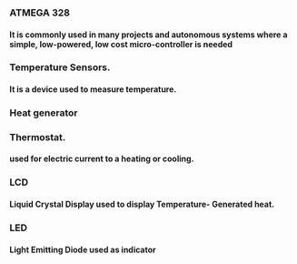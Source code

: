 ###  ATMEGA 328
#### It is commonly used in many projects and autonomous systems where a simple, low-powered, low cost micro-controller is needed
###  Temperature Sensors.
#### It is a device used to measure temperature.
###  Heat generator
###  Thermostat.
#### used for electric current to a heating or cooling.
###  LCD
#### Liquid Crystal Display used to display Temperature- Generated heat.
###  LED
#### Light Emitting Diode used as indicator
